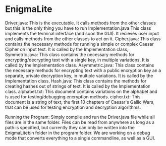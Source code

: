 # EnigmaLite

Driver.java:
This is the executable. It calls methods from the other classes but this is the only thing you have to run Implementation.java This class implements the
terminal interface (and soon the GUI). It recieves user input and calls methods from the other classes to act on it.
Cipher.java:
This class contains the necessary methods for running a simple or complex Caesar Cipher on input text. It is called by the Implementation class,
Symmetric.java:
This class contains the necessary methods for encrypting/decrypting text with a single key, in multiple variations. It is called by the Implementation class.
Asymmetric.java:
This class contains the necessary methods for encrypting text with a public encryption key an a separate, private decryption key, in multiple variations.
It is called by the Implementation class.
Hash.java:
This class contains the methods for creating hashes out of strings of text. It is called by the Implementation class.
alphabet.txt:
This document contains variations on the alphabet and is used for testing/debugging encryption methods.
cipher.txt:
This document is a string of text, the first 10 chapters of Caesar's Gallic Wars, that can be used for testing encryption and decryption algorithms.

Running the Program:
Simply compile and run the Driver.java file while all files are in the same folder. Files can be read from anywhere as long as a path is specified, but
currently they can only be written into the EnigmaLitebin folder in the program folder. We are working on a debug mode that converts everything to a single
commandline, as well as a GUI.